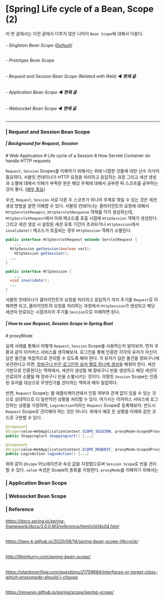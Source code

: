 # [Spring] Life cycle of a Bean, Scope (2)

이 번 글에서는 이전 글에서 다루지 않은 나머지 `Bean Scope`에 대해서 다룬다. 

###### - Singleton Bean Scope (<u>Default</u>) 

###### - Prototype Bean Scope 

###### - Request and Session Bean Scope (Related with Web) ◀︎ **현재 글**

###### - Application Bean Scope ◀︎ **현재 글**

###### - Websocket Bean Scope ◀︎ **현재 글**

___

### | Request and Session Bean Scope 

##### | Background for Request, Session

\# Web Application \# Life cycle of a Session \# How Servlet Container do handle HTTP requests 

`Request`, `Session` Scopes를 이해하기 위해서는 위에 나열한 것들에 대한 선수 지식이 필요하다. 서블릿 컨테이너가 HTTP 요청을 처리하고 응답하는 과정 그리고 세션 생성과 소멸에 대해서 이해가 부족한 분은 해당 주제에 대해서 공부한 뒤 스코프를 공부하는 것이 좋다. (<u>매우 중요</u>)

우선, `Request`, `Session` 서로 다른 두 스코프가 하나의 주제로 엮일 수 있는 것은 세션 생성 방법을 알면 이해할 수 있다. 서블릿 컨테이너는 클라이언트의 요청에 대해서 `HttpServletReuqest`, `HttpServletResponse` 객체를 각각 생성하는데, `HttpServletRequest`에서 아래 메소드를 호출 시점에 `HttpSession` 객체가 생성된다. 그리고 세션 생성 시 설정된 세션 유효 기간이 초과되거나 `HttpSession`에서 `invalidate()` 메소드가 호출되는 경우 `HttpSession` 객체가 소멸된다.

```java
public interface HttpServletRequest extends ServletRequest {
	...
  HttpSession getSession(boolean var1);
	HttpSession getSession();
  ...
}
```

```java
public interface HttpSession { 
	...
  void invalidate();
  ...
}
```

서블릿 컨테이너가 클라이언트의 요청을 처리하고 응답하기 까지 주기를 `Request`로 이해하면 되고, 클라이언트의 요청을 처리하는 과정에서 `HttpSession`가 생성되고 해당 세션이 만료되는 시점까지의 주기를 `Session`으로 이해하면 된다. 

##### | How to use Request, Session Scope in Spring Boot 

\# proxyMode 

실제 사례를 통해서 어떻게 `Request`, `Session` Scope를 사용하는지 알아보자. 먼저 쿠팡과 같이 이커머스 서비스를 생각해보자. 로그인을 통해 인증한 각각의 유저가 자신이 담은 물건을 독립적으로 관리할 수 있도록 해야 한다. 각 유저가 담은 물건을 장바구니에 보관한다고 하면, <u>장바구니 빈은 로그인한 유저 별로 하나씩 생성</u>을 해줘야 한다. 세션 기반으로 인증한다는 맥락에서, 세션이 생성될 때 장바구니 빈을 생성하고 해당 세션이 만료되어 소멸될 때 장바구니 빈을 소멸시키는 것이다. 이렇듯 `Session` Scope는 인증된 유저를 대상으로 무엇인가를 관리하는 맥락과 매우 밀접하다. 

반면, `Request` Scope는 웹 애플리케이션에서 인증 여부와 관계 없이 있을 수 있는 것으로 상대적으로 더 일반적인 상황을 처리할 수 있다. 여기서는 이커머스 서비스에 로그인하는 상황을 가정하여,  `LoginAction`이라는  `Request` Scope로 등록해보자. 반드시 `Request` Scope로 관리해야 하는 것은 아니다. 위에서 예로 든 상황을 아래와 같은 코드로 구현할 수 있다.

```java
@Component
@Scope(value=WebApplicationContext.SCOPE_SESSION, proxyMode=ScopedProxyMode.INTERFACES)
public ShoppingCart shoppingcart() {...}

@Component
@Scope(value=WebApplicationContext.SCOPE_REQUEST, proxyMode=ScopedProxyMode.INTERFACES)
public LoginAction loginAction() {...}
```

위와 같이 `@Scope` 어노테이션과 속성 값을 지정함으로써 `Session Scope`로 빈을 관리할  수 있다. `value` 속성은 Scope의 종류를 지정한다. `proxyMode`를 이해하기 위해서는 

### | Application Bean Scope 





### | Websocket Bean Scope 



### | Reference 

###### https://docs.spring.io/spring-framework/docs/3.0.0.M3/reference/html/ch04s04.html

###### https://taes-k.github.io/2020/06/14/spring-bean-scope-lifecycle/

###### http://lifeinhurry.com/spring-bean-scope/

###### https://stackoverflow.com/questions/21759684/interfaces-or-target-class-which-proxymode-should-i-choose

###### https://renuevo.github.io/spring/scope/spring-scope/
